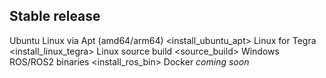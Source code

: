 ## Stable release

Ubuntu Linux via Apt (amd64/arm64) <install_ubuntu_apt>
Linux for Tegra <install_linux_tegra>
Linux source build <source_build>
Windows <windows>
ROS/ROS2 binaries <install_ros_bin>
Docker *coming soon*


